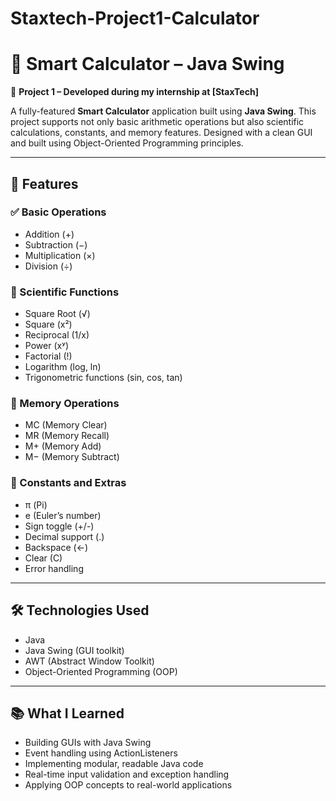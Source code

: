 # Staxtech-Project1-Calculator
# 🧮 Smart Calculator – Java Swing

🎯 **Project 1 – Developed during my internship at [StaxTech]**

A fully-featured **Smart Calculator** application built using **Java Swing**. This project supports not only basic arithmetic operations but also scientific calculations, constants, and memory features. Designed with a clean GUI and built using Object-Oriented Programming principles.

---

## 🚀 Features

### ✅ Basic Operations
- Addition (+)
- Subtraction (−)
- Multiplication (×)
- Division (÷)

### 🧠 Scientific Functions
- Square Root (√)
- Square (x²)
- Reciprocal (1/x)
- Power (xʸ)
- Factorial (!)
- Logarithm (log, ln)
- Trigonometric functions (sin, cos, tan)

### 💾 Memory Operations
- MC (Memory Clear)
- MR (Memory Recall)
- M+ (Memory Add)
- M− (Memory Subtract)

### 🔢 Constants and Extras
- π (Pi)
- e (Euler’s number)
- Sign toggle (+/-)
- Decimal support (.)
- Backspace (←)
- Clear (C)
- Error handling

---

## 🛠️ Technologies Used

- Java  
- Java Swing (GUI toolkit)  
- AWT (Abstract Window Toolkit)  
- Object-Oriented Programming (OOP)

---

## 📚 What I Learned

- Building GUIs with Java Swing
- Event handling using ActionListeners
- Implementing modular, readable Java code
- Real-time input validation and exception handling
- Applying OOP concepts to real-world applications
